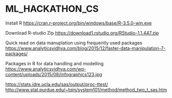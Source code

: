 # ML_HACKATHON_CS

Install R
https://cran.r-project.org/bin/windows/base/R-3.5.0-win.exe


Download R-studio Zip
https://download1.rstudio.org/RStudio-1.1.447.zip


Quick read on data manuplation using frequently used packages
https://www.analyticsvidhya.com/blog/2015/12/faster-data-manipulation-7-packages/

Packages in R for data handling and modelling
https://www.analyticsvidhya.com/wp-content/uploads/2015/08/infographics123.jpg


https://stats.idre.ucla.edu/sas/output/proc-ttest/
http://www.stat.purdue.edu/~tqin/system101/method/method_two_t_sas.htm

